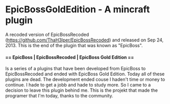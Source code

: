 # EpicBossGoldEdition - A mincraft plugin
A recoded version of EpicBossRecoded (https://github.com/ThaH3lper/EpicBossRecoded) and released on Sep 24, 2013.
This is the end of the plugin that was known as "EpicBoss".

#### == EpicBoss | EpicBossRecoded | EpicBoss Gold Edition ==

Is a series of a plugins that have been developed from EpicBoss to EpicBossRecoded and ended with EpicBoss Gold Edition.
Today all of these plugins are dead. The development ended couse I haden't time or money to continue. I hade to get a
jobb and hade to study more. So I came to a decision to leave this plugin behind me. This is the projekt that made
the programer that I'm today, thanks to the community.
